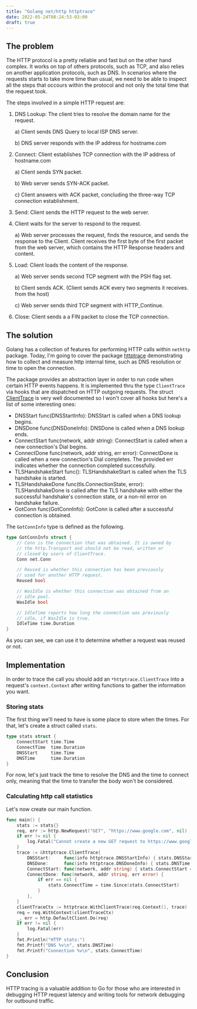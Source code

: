 ```yaml
---
title: "Golang net/http httptrace"
date: 2022-05-24T08:24:53-03:00
draft: true
---
```


## The problem

The HTTP protocol is a pretty reliable and fast but on the other hand complex. It works on top of others protocols, such as TCP, and also relies on another application protocols, such as DNS. In scenarios where the requests starts to take more time than usual, we need to be able to inspect all the steps that occours within the protocol and not only the total time that the request took.

The steps involved in a simple HTTP request are:

1. DNS Lookup: The client tries to resolve the domain name for the request.

   a) Client sends DNS Query to local ISP DNS server.

   b) DNS server responds with the IP address for hostname.com

1. Connect: Client establishes TCP connection with the IP address of hostname.com

   a) Client sends SYN packet.

   b) Web server sends SYN-ACK packet.

   c) Client answers with ACK packet, concluding the three-way TCP connection establishment.

1. Send: Client sends the HTTP request to the web server.

1. Client waits for the server to respond to the request.

   a) Web server processes the request, finds the resource, and sends the response to the Client. Client receives the first byte of the first packet from the web server, which contains the HTTP Response headers and content.

1. Load: Client loads the content of the response.

   a) Web server sends second TCP segment with the PSH flag set.

   b) Client sends ACK. (Client sends ACK every two segments it receives. from the host)

   c) Web server sends third TCP segment with HTTP_Continue.

1. Close: Client sends a a FIN packet to close the TCP connection.

## The solution

Golang has a collection of features for performing HTTP calls within `nethttp` package. Today, I'm going to cover the package [httptrace](https://pkg.go.dev/net/http/httptrace) demonstrating how to collect and measure http internal time, such as DNS resolution or time to open the connection.

The package provides an abstraction layer in order to run code when certain HTTP events happens. It is implemented thru the type `ClientTrace` via hooks that are dispatched on HTTP outgoing requests. The struct [ClientTrace](https://pkg.go.dev/net/http/httptrace#ClientTrace) is very well documented so I won't cover all hooks but here's a list of some interesting ones:

- DNSStart func(DNSStartInfo): DNSStart is called when a DNS lookup begins.
- DNSDone func(DNSDoneInfo): DNSDone is called when a DNS lookup ends.
- ConnectStart func(network, addr string): ConnectStart is called when a new connection's Dial begins.
- ConnectDone func(network, addr string, err error): ConnectDone is called when a new connection's Dial completes. The provided err indicates whether the connection completed successfully.
- TLSHandshakeStart func(): TLSHandshakeStart is called when the TLS handshake is started.
- TLSHandshakeDone func(tls.ConnectionState, error): TLSHandshakeDone is called after the TLS handshake with either the successful handshake's connection state, or a non-nil error on handshake failure.
- GotConn func(GotConnInfo): GotConn is called after a successful connection is obtained.

The `GotConnInfo` type is defined as the following.

```go
type GotConnInfo struct {
	// Conn is the connection that was obtained. It is owned by
	// the http.Transport and should not be read, written or
	// closed by users of ClientTrace.
	Conn net.Conn

	// Reused is whether this connection has been previously
	// used for another HTTP request.
	Reused bool

	// WasIdle is whether this connection was obtained from an
	// idle pool.
	WasIdle bool

	// IdleTime reports how long the connection was previously
	// idle, if WasIdle is true.
	IdleTime time.Duration
}
```

As you can see, we can use it to determine whether a request was reused or not.

## Implementation

In order to trace the call you should add an `*httptrace.ClientTrace` into a request's `context.Context` after writing functions to gather the information you want.

### Storing stats

The first thing we'll need to have is some place to store when the times. For that, let's create a struct called `stats`.

```go
type stats struct {
	ConnectStart time.Time
	ConnectTime  time.Duration
	DNSStart     time.Time
	DNSTime      time.Duration
}
```

For now, let's just track the time to resolve the DNS and the time to connect only, meaning that the time to transfer the body won't be considered.

### Calculating http call statistics

Let's now create our main function.

```go
func main() {
	stats := stats{}
	req, err := http.NewRequest("GET", "https://www.google.com", nil)
	if err != nil {
		log.Fatal("Cannot create a new GET request to https://www.google.com")
	}
	trace := &httptrace.ClientTrace{
		DNSStart:     func(info httptrace.DNSStartInfo) { stats.DNSStart = time.Now() },
		DNSDone:      func(info httptrace.DNSDoneInfo) { stats.DNSTime = time.Since(stats.DNSStart) },
		ConnectStart: func(network, addr string) { stats.ConnectStart = time.Now() },
		ConnectDone: func(network, addr string, err error) {
			if err == nil {
				stats.ConnectTime = time.Since(stats.ConnectStart)
			}
		},
	}
	clientTraceCtx := httptrace.WithClientTrace(req.Context(), trace)
	req = req.WithContext(clientTraceCtx)
	_, err = http.DefaultClient.Do(req)
	if err != nil {
		log.Fatal(err)
	}
	fmt.Println("HTTP stats:")
	fmt.Printf("DNS %v\n", stats.DNSTime)
	fmt.Printf("Connection %v\n", stats.ConnectTime)
}
```

## Conclusion

HTTP tracing is a valuable addition to Go for those who are interested in debugging HTTP request latency and writing tools for network debugging for outbound traffic.
